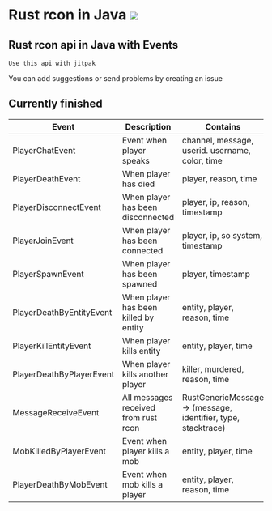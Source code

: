 # Rust rcon in Java [![](https://jitpack.io/v/Katakurinna/rustrcon.svg)](https://jitpack.io/#Katakurinna/rustrcon)
## Rust rcon api in Java with Events 

`Use this api with jitpak`

You can add suggestions or send problems by creating an issue

## Currently finished

|Event|Description|Contains|
|---|---|---|
|PlayerChatEvent|Event when player speaks| channel, message, userid. username, color, time|
|PlayerDeathEvent|When player has died|player, reason, time|
|PlayerDisconnectEvent|When player has been disconnected| player, ip, reason, timestamp|
|PlayerJoinEvent|When player has been connected|player, ip, so system, timestamp|
|PlayerSpawnEvent| When player has been spawned|player, timestamp|
|PlayerDeathByEntityEvent|When player has been killed by entity| entity, player, reason, time|
|PlayerKillEntityEvent|When player kills entity|entity, player, time|
|PlayerDeathByPlayerEvent|When player kills another player|killer, murdered, reason, time|
|MessageReceiveEvent|All messages received from rust rcon|RustGenericMessage -> (message, identifier, type, stacktrace)|
|MobKilledByPlayerEvent|Event when player kills a mob| entity, player, time|
|PlayerDeathByMobEvent|Event when mob kills a player| entity, player, reason, time|
